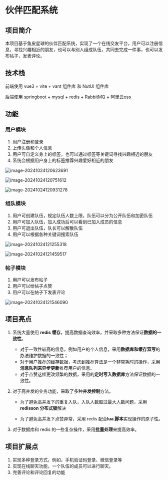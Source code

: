 # 伙伴匹配系统
## 项目简介
本项目基于鱼皮星球的伙伴匹配系统，实现了一个在线交友平台，用户可以注册信息，寻找兴趣相近的朋友，也可以与别人组成队伍，共同去完成一件事，也可以发布帖子，发表评论。

## 技术栈
前端使用 vue3 + vite + vant 组件库 和 NutUI 组件库

后端使用 springboot + mysql + redis + RabbitMQ + 阿里云oss

## 功能
### 用户模块
1. 用户注册和登录
2. 上传头像和个人信息
3. 用户可自定义身上的标签，也可以通过标签等关键词寻找兴趣相近的朋友
4. 系统会根据用户身上的标签推荐兴趣爱好相近的朋友

![image-20241024120623691](./img/image-20241024120623691.png)

![image-20241024120751612](./img/image-20241024120751612.png)

![image-20241024120931278](./img/image-20241024120931278.png)

### 组队模块
1. 用户可创建队伍，规定队伍人数上限，队伍可以分为公开队伍和加密队伍
2. 用户可加入队伍，加入成功后可以看到已加入成员的信息
3. 用户可退出队伍，队长可以解散队伍
4. 用户可以根据各种关键词搜索队伍

![image-20241024121255318](./img/image-20241024121255318.png)



![image-20241024121459517](./img/image-20241024121459517.png)

### 帖子模块
1. 用户可以发布帖子
2. 用户可以给帖子点赞
3. 用户可以在帖子下发表评论

![image-20241024121546090](./img/image-20241024121546090.png)


## 项目亮点
1. 系统大量使用 **redis 缓存**，提高数据查询效率，并采取多种方法保证**数据的一致性**。
   - 对于一致性较高的信息，例如用户的个人信息，采用**数据库和缓存双写**的办法维护数据的一致性；
   - 对于用户推荐的缓存数据，考虑到推荐算法是一个非常耗时的操作，采用**消息队列来异步更新**推荐用户的信息。
   - 对于点赞这样更改频繁的数据，采用的**定时写入数据库**方法保证数据的一致性。

2. 对于高并发的业务功能，采取了多种**并发控制**方法。

   - 为了避免高并发下的重复入队，入队人数超过最大人数问题，采用 **redisson 分布式锁**解决

   - 为了避免高并发下点赞异常，采用 redis 配合**lua 脚本**实现操作的原子性。

3. 对于数据库和 redis 的一些复杂操作，采用**批量处理**来提高效率。

## 项目扩展点

1.  实现多种登录方式，例如，手机验证码登录、微信登录等
2. 实现在线聊天功能，一个队伍的成员可以进行聊天。
3. 完善评论和评论回复的功能